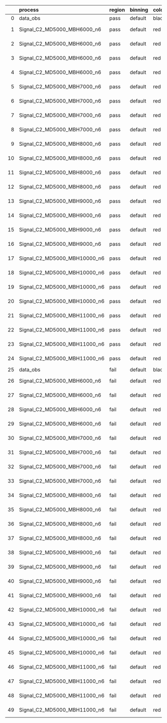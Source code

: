 |    | process                      | region   | binning   | color   | process_type   |   scale | variation   | source_filename                                                       | source_histname    | alias                        | title     |   combine_idx |     lnN |   shapes | syst_type   | direction   | variation_alias   |
|---:|:-----------------------------|:---------|:----------|:--------|:---------------|--------:|:------------|:----------------------------------------------------------------------|:-------------------|:-----------------------------|:----------|--------------:|--------:|---------:|:------------|:------------|:------------------|
|  0 | data_obs                     | pass     | default   | black   | DATA           |       1 | nominal     | ./histograms_for_2DAlphabet_v18//BH_Data.root                         | hpass              | Data                         | Data      |           nan | nan     |      nan | nan         | nan         | nan               |
|  1 | Signal_C2_MD5000_MBH6000_n6  | pass     | default   | red     | SIGNAL         |       1 | lumi        | ./histograms_for_2DAlphabet_v18//BH_Signal_C2_MD5000_MBH6000_n6.root  | hpass              | Signal_C2_MD5000_MBH6000_n6  | BH signal |           nan |   1.016 |      nan | lnN         | nan         | nan               |
|  2 | Signal_C2_MD5000_MBH6000_n6  | pass     | default   | red     | SIGNAL         |       1 | SVM         | ./histograms_for_2DAlphabet_v18//BH_Signal_C2_MD5000_MBH6000_n6.root  | hpass_SVMsyst_up   | Signal_C2_MD5000_MBH6000_n6  | BH signal |           nan | nan     |        1 | shapes      | Up          | SVMsyst           |
|  3 | Signal_C2_MD5000_MBH6000_n6  | pass     | default   | red     | SIGNAL         |       1 | SVM         | ./histograms_for_2DAlphabet_v18//BH_Signal_C2_MD5000_MBH6000_n6.root  | hpass_SVMsyst_down | Signal_C2_MD5000_MBH6000_n6  | BH signal |           nan | nan     |        1 | shapes      | Down        | SVMsyst           |
|  4 | Signal_C2_MD5000_MBH6000_n6  | pass     | default   | red     | SIGNAL         |       1 | nominal     | ./histograms_for_2DAlphabet_v18//BH_Signal_C2_MD5000_MBH6000_n6.root  | hpass              | Signal_C2_MD5000_MBH6000_n6  | BH signal |           nan | nan     |      nan | nan         | nan         | nan               |
|  5 | Signal_C2_MD5000_MBH7000_n6  | pass     | default   | red     | SIGNAL         |       1 | lumi        | ./histograms_for_2DAlphabet_v18//BH_Signal_C2_MD5000_MBH7000_n6.root  | hpass              | Signal_C2_MD5000_MBH7000_n6  | BH signal |           nan |   1.016 |      nan | lnN         | nan         | nan               |
|  6 | Signal_C2_MD5000_MBH7000_n6  | pass     | default   | red     | SIGNAL         |       1 | SVM         | ./histograms_for_2DAlphabet_v18//BH_Signal_C2_MD5000_MBH7000_n6.root  | hpass_SVMsyst_up   | Signal_C2_MD5000_MBH7000_n6  | BH signal |           nan | nan     |        1 | shapes      | Up          | SVMsyst           |
|  7 | Signal_C2_MD5000_MBH7000_n6  | pass     | default   | red     | SIGNAL         |       1 | SVM         | ./histograms_for_2DAlphabet_v18//BH_Signal_C2_MD5000_MBH7000_n6.root  | hpass_SVMsyst_down | Signal_C2_MD5000_MBH7000_n6  | BH signal |           nan | nan     |        1 | shapes      | Down        | SVMsyst           |
|  8 | Signal_C2_MD5000_MBH7000_n6  | pass     | default   | red     | SIGNAL         |       1 | nominal     | ./histograms_for_2DAlphabet_v18//BH_Signal_C2_MD5000_MBH7000_n6.root  | hpass              | Signal_C2_MD5000_MBH7000_n6  | BH signal |           nan | nan     |      nan | nan         | nan         | nan               |
|  9 | Signal_C2_MD5000_MBH8000_n6  | pass     | default   | red     | SIGNAL         |       1 | lumi        | ./histograms_for_2DAlphabet_v18//BH_Signal_C2_MD5000_MBH8000_n6.root  | hpass              | Signal_C2_MD5000_MBH8000_n6  | BH signal |           nan |   1.016 |      nan | lnN         | nan         | nan               |
| 10 | Signal_C2_MD5000_MBH8000_n6  | pass     | default   | red     | SIGNAL         |       1 | SVM         | ./histograms_for_2DAlphabet_v18//BH_Signal_C2_MD5000_MBH8000_n6.root  | hpass_SVMsyst_up   | Signal_C2_MD5000_MBH8000_n6  | BH signal |           nan | nan     |        1 | shapes      | Up          | SVMsyst           |
| 11 | Signal_C2_MD5000_MBH8000_n6  | pass     | default   | red     | SIGNAL         |       1 | SVM         | ./histograms_for_2DAlphabet_v18//BH_Signal_C2_MD5000_MBH8000_n6.root  | hpass_SVMsyst_down | Signal_C2_MD5000_MBH8000_n6  | BH signal |           nan | nan     |        1 | shapes      | Down        | SVMsyst           |
| 12 | Signal_C2_MD5000_MBH8000_n6  | pass     | default   | red     | SIGNAL         |       1 | nominal     | ./histograms_for_2DAlphabet_v18//BH_Signal_C2_MD5000_MBH8000_n6.root  | hpass              | Signal_C2_MD5000_MBH8000_n6  | BH signal |           nan | nan     |      nan | nan         | nan         | nan               |
| 13 | Signal_C2_MD5000_MBH9000_n6  | pass     | default   | red     | SIGNAL         |       1 | lumi        | ./histograms_for_2DAlphabet_v18//BH_Signal_C2_MD5000_MBH9000_n6.root  | hpass              | Signal_C2_MD5000_MBH9000_n6  | BH signal |           nan |   1.016 |      nan | lnN         | nan         | nan               |
| 14 | Signal_C2_MD5000_MBH9000_n6  | pass     | default   | red     | SIGNAL         |       1 | SVM         | ./histograms_for_2DAlphabet_v18//BH_Signal_C2_MD5000_MBH9000_n6.root  | hpass_SVMsyst_up   | Signal_C2_MD5000_MBH9000_n6  | BH signal |           nan | nan     |        1 | shapes      | Up          | SVMsyst           |
| 15 | Signal_C2_MD5000_MBH9000_n6  | pass     | default   | red     | SIGNAL         |       1 | SVM         | ./histograms_for_2DAlphabet_v18//BH_Signal_C2_MD5000_MBH9000_n6.root  | hpass_SVMsyst_down | Signal_C2_MD5000_MBH9000_n6  | BH signal |           nan | nan     |        1 | shapes      | Down        | SVMsyst           |
| 16 | Signal_C2_MD5000_MBH9000_n6  | pass     | default   | red     | SIGNAL         |       1 | nominal     | ./histograms_for_2DAlphabet_v18//BH_Signal_C2_MD5000_MBH9000_n6.root  | hpass              | Signal_C2_MD5000_MBH9000_n6  | BH signal |           nan | nan     |      nan | nan         | nan         | nan               |
| 17 | Signal_C2_MD5000_MBH10000_n6 | pass     | default   | red     | SIGNAL         |       1 | lumi        | ./histograms_for_2DAlphabet_v18//BH_Signal_C2_MD5000_MBH10000_n6.root | hpass              | Signal_C2_MD5000_MBH10000_n6 | BH signal |           nan |   1.016 |      nan | lnN         | nan         | nan               |
| 18 | Signal_C2_MD5000_MBH10000_n6 | pass     | default   | red     | SIGNAL         |       1 | SVM         | ./histograms_for_2DAlphabet_v18//BH_Signal_C2_MD5000_MBH10000_n6.root | hpass_SVMsyst_up   | Signal_C2_MD5000_MBH10000_n6 | BH signal |           nan | nan     |        1 | shapes      | Up          | SVMsyst           |
| 19 | Signal_C2_MD5000_MBH10000_n6 | pass     | default   | red     | SIGNAL         |       1 | SVM         | ./histograms_for_2DAlphabet_v18//BH_Signal_C2_MD5000_MBH10000_n6.root | hpass_SVMsyst_down | Signal_C2_MD5000_MBH10000_n6 | BH signal |           nan | nan     |        1 | shapes      | Down        | SVMsyst           |
| 20 | Signal_C2_MD5000_MBH10000_n6 | pass     | default   | red     | SIGNAL         |       1 | nominal     | ./histograms_for_2DAlphabet_v18//BH_Signal_C2_MD5000_MBH10000_n6.root | hpass              | Signal_C2_MD5000_MBH10000_n6 | BH signal |           nan | nan     |      nan | nan         | nan         | nan               |
| 21 | Signal_C2_MD5000_MBH11000_n6 | pass     | default   | red     | SIGNAL         |       1 | lumi        | ./histograms_for_2DAlphabet_v18//BH_Signal_C2_MD5000_MBH11000_n6.root | hpass              | Signal_C2_MD5000_MBH11000_n6 | BH signal |           nan |   1.016 |      nan | lnN         | nan         | nan               |
| 22 | Signal_C2_MD5000_MBH11000_n6 | pass     | default   | red     | SIGNAL         |       1 | SVM         | ./histograms_for_2DAlphabet_v18//BH_Signal_C2_MD5000_MBH11000_n6.root | hpass_SVMsyst_up   | Signal_C2_MD5000_MBH11000_n6 | BH signal |           nan | nan     |        1 | shapes      | Up          | SVMsyst           |
| 23 | Signal_C2_MD5000_MBH11000_n6 | pass     | default   | red     | SIGNAL         |       1 | SVM         | ./histograms_for_2DAlphabet_v18//BH_Signal_C2_MD5000_MBH11000_n6.root | hpass_SVMsyst_down | Signal_C2_MD5000_MBH11000_n6 | BH signal |           nan | nan     |        1 | shapes      | Down        | SVMsyst           |
| 24 | Signal_C2_MD5000_MBH11000_n6 | pass     | default   | red     | SIGNAL         |       1 | nominal     | ./histograms_for_2DAlphabet_v18//BH_Signal_C2_MD5000_MBH11000_n6.root | hpass              | Signal_C2_MD5000_MBH11000_n6 | BH signal |           nan | nan     |      nan | nan         | nan         | nan               |
| 25 | data_obs                     | fail     | default   | black   | DATA           |       1 | nominal     | ./histograms_for_2DAlphabet_v18//BH_Data.root                         | hfail              | Data                         | Data      |           nan | nan     |      nan | nan         | nan         | nan               |
| 26 | Signal_C2_MD5000_MBH6000_n6  | fail     | default   | red     | SIGNAL         |       1 | lumi        | ./histograms_for_2DAlphabet_v18//BH_Signal_C2_MD5000_MBH6000_n6.root  | hfail              | Signal_C2_MD5000_MBH6000_n6  | BH signal |           nan |   1.016 |      nan | lnN         | nan         | nan               |
| 27 | Signal_C2_MD5000_MBH6000_n6  | fail     | default   | red     | SIGNAL         |       1 | SVM         | ./histograms_for_2DAlphabet_v18//BH_Signal_C2_MD5000_MBH6000_n6.root  | hfail_SVMsyst_up   | Signal_C2_MD5000_MBH6000_n6  | BH signal |           nan | nan     |        1 | shapes      | Up          | SVMsyst           |
| 28 | Signal_C2_MD5000_MBH6000_n6  | fail     | default   | red     | SIGNAL         |       1 | SVM         | ./histograms_for_2DAlphabet_v18//BH_Signal_C2_MD5000_MBH6000_n6.root  | hfail_SVMsyst_down | Signal_C2_MD5000_MBH6000_n6  | BH signal |           nan | nan     |        1 | shapes      | Down        | SVMsyst           |
| 29 | Signal_C2_MD5000_MBH6000_n6  | fail     | default   | red     | SIGNAL         |       1 | nominal     | ./histograms_for_2DAlphabet_v18//BH_Signal_C2_MD5000_MBH6000_n6.root  | hfail              | Signal_C2_MD5000_MBH6000_n6  | BH signal |           nan | nan     |      nan | nan         | nan         | nan               |
| 30 | Signal_C2_MD5000_MBH7000_n6  | fail     | default   | red     | SIGNAL         |       1 | lumi        | ./histograms_for_2DAlphabet_v18//BH_Signal_C2_MD5000_MBH7000_n6.root  | hfail              | Signal_C2_MD5000_MBH7000_n6  | BH signal |           nan |   1.016 |      nan | lnN         | nan         | nan               |
| 31 | Signal_C2_MD5000_MBH7000_n6  | fail     | default   | red     | SIGNAL         |       1 | SVM         | ./histograms_for_2DAlphabet_v18//BH_Signal_C2_MD5000_MBH7000_n6.root  | hfail_SVMsyst_up   | Signal_C2_MD5000_MBH7000_n6  | BH signal |           nan | nan     |        1 | shapes      | Up          | SVMsyst           |
| 32 | Signal_C2_MD5000_MBH7000_n6  | fail     | default   | red     | SIGNAL         |       1 | SVM         | ./histograms_for_2DAlphabet_v18//BH_Signal_C2_MD5000_MBH7000_n6.root  | hfail_SVMsyst_down | Signal_C2_MD5000_MBH7000_n6  | BH signal |           nan | nan     |        1 | shapes      | Down        | SVMsyst           |
| 33 | Signal_C2_MD5000_MBH7000_n6  | fail     | default   | red     | SIGNAL         |       1 | nominal     | ./histograms_for_2DAlphabet_v18//BH_Signal_C2_MD5000_MBH7000_n6.root  | hfail              | Signal_C2_MD5000_MBH7000_n6  | BH signal |           nan | nan     |      nan | nan         | nan         | nan               |
| 34 | Signal_C2_MD5000_MBH8000_n6  | fail     | default   | red     | SIGNAL         |       1 | lumi        | ./histograms_for_2DAlphabet_v18//BH_Signal_C2_MD5000_MBH8000_n6.root  | hfail              | Signal_C2_MD5000_MBH8000_n6  | BH signal |           nan |   1.016 |      nan | lnN         | nan         | nan               |
| 35 | Signal_C2_MD5000_MBH8000_n6  | fail     | default   | red     | SIGNAL         |       1 | SVM         | ./histograms_for_2DAlphabet_v18//BH_Signal_C2_MD5000_MBH8000_n6.root  | hfail_SVMsyst_up   | Signal_C2_MD5000_MBH8000_n6  | BH signal |           nan | nan     |        1 | shapes      | Up          | SVMsyst           |
| 36 | Signal_C2_MD5000_MBH8000_n6  | fail     | default   | red     | SIGNAL         |       1 | SVM         | ./histograms_for_2DAlphabet_v18//BH_Signal_C2_MD5000_MBH8000_n6.root  | hfail_SVMsyst_down | Signal_C2_MD5000_MBH8000_n6  | BH signal |           nan | nan     |        1 | shapes      | Down        | SVMsyst           |
| 37 | Signal_C2_MD5000_MBH8000_n6  | fail     | default   | red     | SIGNAL         |       1 | nominal     | ./histograms_for_2DAlphabet_v18//BH_Signal_C2_MD5000_MBH8000_n6.root  | hfail              | Signal_C2_MD5000_MBH8000_n6  | BH signal |           nan | nan     |      nan | nan         | nan         | nan               |
| 38 | Signal_C2_MD5000_MBH9000_n6  | fail     | default   | red     | SIGNAL         |       1 | lumi        | ./histograms_for_2DAlphabet_v18//BH_Signal_C2_MD5000_MBH9000_n6.root  | hfail              | Signal_C2_MD5000_MBH9000_n6  | BH signal |           nan |   1.016 |      nan | lnN         | nan         | nan               |
| 39 | Signal_C2_MD5000_MBH9000_n6  | fail     | default   | red     | SIGNAL         |       1 | SVM         | ./histograms_for_2DAlphabet_v18//BH_Signal_C2_MD5000_MBH9000_n6.root  | hfail_SVMsyst_up   | Signal_C2_MD5000_MBH9000_n6  | BH signal |           nan | nan     |        1 | shapes      | Up          | SVMsyst           |
| 40 | Signal_C2_MD5000_MBH9000_n6  | fail     | default   | red     | SIGNAL         |       1 | SVM         | ./histograms_for_2DAlphabet_v18//BH_Signal_C2_MD5000_MBH9000_n6.root  | hfail_SVMsyst_down | Signal_C2_MD5000_MBH9000_n6  | BH signal |           nan | nan     |        1 | shapes      | Down        | SVMsyst           |
| 41 | Signal_C2_MD5000_MBH9000_n6  | fail     | default   | red     | SIGNAL         |       1 | nominal     | ./histograms_for_2DAlphabet_v18//BH_Signal_C2_MD5000_MBH9000_n6.root  | hfail              | Signal_C2_MD5000_MBH9000_n6  | BH signal |           nan | nan     |      nan | nan         | nan         | nan               |
| 42 | Signal_C2_MD5000_MBH10000_n6 | fail     | default   | red     | SIGNAL         |       1 | lumi        | ./histograms_for_2DAlphabet_v18//BH_Signal_C2_MD5000_MBH10000_n6.root | hfail              | Signal_C2_MD5000_MBH10000_n6 | BH signal |           nan |   1.016 |      nan | lnN         | nan         | nan               |
| 43 | Signal_C2_MD5000_MBH10000_n6 | fail     | default   | red     | SIGNAL         |       1 | SVM         | ./histograms_for_2DAlphabet_v18//BH_Signal_C2_MD5000_MBH10000_n6.root | hfail_SVMsyst_up   | Signal_C2_MD5000_MBH10000_n6 | BH signal |           nan | nan     |        1 | shapes      | Up          | SVMsyst           |
| 44 | Signal_C2_MD5000_MBH10000_n6 | fail     | default   | red     | SIGNAL         |       1 | SVM         | ./histograms_for_2DAlphabet_v18//BH_Signal_C2_MD5000_MBH10000_n6.root | hfail_SVMsyst_down | Signal_C2_MD5000_MBH10000_n6 | BH signal |           nan | nan     |        1 | shapes      | Down        | SVMsyst           |
| 45 | Signal_C2_MD5000_MBH10000_n6 | fail     | default   | red     | SIGNAL         |       1 | nominal     | ./histograms_for_2DAlphabet_v18//BH_Signal_C2_MD5000_MBH10000_n6.root | hfail              | Signal_C2_MD5000_MBH10000_n6 | BH signal |           nan | nan     |      nan | nan         | nan         | nan               |
| 46 | Signal_C2_MD5000_MBH11000_n6 | fail     | default   | red     | SIGNAL         |       1 | lumi        | ./histograms_for_2DAlphabet_v18//BH_Signal_C2_MD5000_MBH11000_n6.root | hfail              | Signal_C2_MD5000_MBH11000_n6 | BH signal |           nan |   1.016 |      nan | lnN         | nan         | nan               |
| 47 | Signal_C2_MD5000_MBH11000_n6 | fail     | default   | red     | SIGNAL         |       1 | SVM         | ./histograms_for_2DAlphabet_v18//BH_Signal_C2_MD5000_MBH11000_n6.root | hfail_SVMsyst_up   | Signal_C2_MD5000_MBH11000_n6 | BH signal |           nan | nan     |        1 | shapes      | Up          | SVMsyst           |
| 48 | Signal_C2_MD5000_MBH11000_n6 | fail     | default   | red     | SIGNAL         |       1 | SVM         | ./histograms_for_2DAlphabet_v18//BH_Signal_C2_MD5000_MBH11000_n6.root | hfail_SVMsyst_down | Signal_C2_MD5000_MBH11000_n6 | BH signal |           nan | nan     |        1 | shapes      | Down        | SVMsyst           |
| 49 | Signal_C2_MD5000_MBH11000_n6 | fail     | default   | red     | SIGNAL         |       1 | nominal     | ./histograms_for_2DAlphabet_v18//BH_Signal_C2_MD5000_MBH11000_n6.root | hfail              | Signal_C2_MD5000_MBH11000_n6 | BH signal |           nan | nan     |      nan | nan         | nan         | nan               |